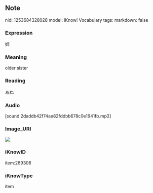 ## Note
nid: 1253684328028
model: iKnow! Vocabulary
tags: 
markdown: false

### Expression
姉

### Meaning
older sister

### Reading
あね

### Audio
[sound:2daddb42f74ae82fddbb678c0e1641fb.mp3]

### Image_URI
<img src="108a1051cc7fe5cbc0d226a92daa17e8.jpg">

### iKnowID
item:269308

### iKnowType
item
